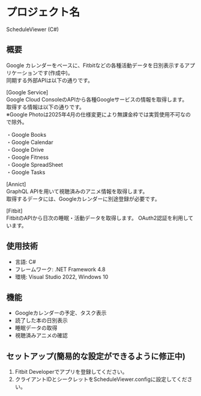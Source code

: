 # プロジェクト名
ScheduleViewer (C#)

## 概要
Google カレンダーをベースに、Fitbitなどの各種活動データを日別表示するアプリケーションです(作成中)。<br>
同期する外部APIは以下の通りです。<br>

[Google Service]<br>
Google Cloud ConsoleのAPIから各種Googleサービスの情報を取得します。<br>
取得する情報は以下の通りです。<br>
※Google Photoは2025年4月の仕様変更により無課金枠では実質使用不可なので除外。

・Google Books<br>
・Google Calendar<br>
・Google Drive<br>
・Google Fitness<br>
・Google SpreadSheet<br>
・Google Tasks

[Annict]<br>
GraphQL APIを用いて視聴済みのアニメ情報を取得します。<br>
取得するデータには、Googleカレンダーに別途登録が必要です。

[Fitbit]<br>
FitbitのAPIから日次の睡眠・活動データを取得します。  OAuth2認証を利用しています。

## 使用技術
- 言語: C#<br>
- フレームワーク: .NET Framework 4.8<br>
- 環境: Visual Studio 2022, Windows 10

## 機能
- Googleカレンダーの予定、タスク表示<br>
- 読了した本の日別表示
- 睡眠データの取得
- 視聴済みアニメの確認

## セットアップ(簡易的な設定ができるように修正中)
1. Fitbit Developerでアプリを登録してください。
2. クライアントIDとシークレットをScheduleViewer.configに設定してください。
